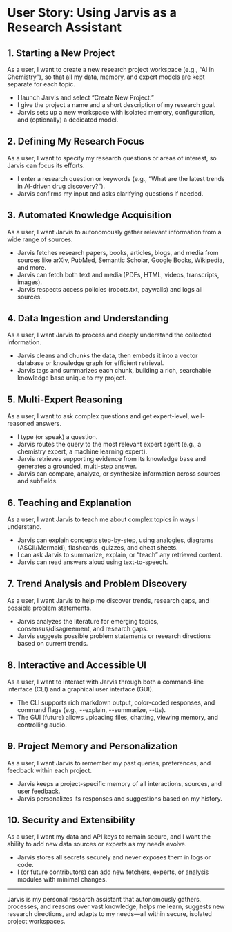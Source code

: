 # User Story: Using Jarvis as a Research Assistant

## 1. Starting a New Project
As a user, I want to create a new research project workspace (e.g., “AI in Chemistry”), so that all my data, memory, and expert models are kept separate for each topic.
- I launch Jarvis and select “Create New Project.”
- I give the project a name and a short description of my research goal.
- Jarvis sets up a new workspace with isolated memory, configuration, and (optionally) a dedicated model.

## 2. Defining My Research Focus
As a user, I want to specify my research questions or areas of interest, so Jarvis can focus its efforts.
- I enter a research question or keywords (e.g., “What are the latest trends in AI-driven drug discovery?”).
- Jarvis confirms my input and asks clarifying questions if needed.

## 3. Automated Knowledge Acquisition
As a user, I want Jarvis to autonomously gather relevant information from a wide range of sources.
- Jarvis fetches research papers, books, articles, blogs, and media from sources like arXiv, PubMed, Semantic Scholar, Google Books, Wikipedia, and more.
- Jarvis can fetch both text and media (PDFs, HTML, videos, transcripts, images).
- Jarvis respects access policies (robots.txt, paywalls) and logs all sources.

## 4. Data Ingestion and Understanding
As a user, I want Jarvis to process and deeply understand the collected information.
- Jarvis cleans and chunks the data, then embeds it into a vector database or knowledge graph for efficient retrieval.
- Jarvis tags and summarizes each chunk, building a rich, searchable knowledge base unique to my project.

## 5. Multi-Expert Reasoning
As a user, I want to ask complex questions and get expert-level, well-reasoned answers.
- I type (or speak) a question.
- Jarvis routes the query to the most relevant expert agent (e.g., a chemistry expert, a machine learning expert).
- Jarvis retrieves supporting evidence from its knowledge base and generates a grounded, multi-step answer.
- Jarvis can compare, analyze, or synthesize information across sources and subfields.

## 6. Teaching and Explanation
As a user, I want Jarvis to teach me about complex topics in ways I understand.
- Jarvis can explain concepts step-by-step, using analogies, diagrams (ASCII/Mermaid), flashcards, quizzes, and cheat sheets.
- I can ask Jarvis to summarize, explain, or “teach” any retrieved content.
- Jarvis can read answers aloud using text-to-speech.

## 7. Trend Analysis and Problem Discovery
As a user, I want Jarvis to help me discover trends, research gaps, and possible problem statements.
- Jarvis analyzes the literature for emerging topics, consensus/disagreement, and research gaps.
- Jarvis suggests possible problem statements or research directions based on current trends.

## 8. Interactive and Accessible UI
As a user, I want to interact with Jarvis through both a command-line interface (CLI) and a graphical user interface (GUI).
- The CLI supports rich markdown output, color-coded responses, and command flags (e.g., --explain, --summarize, --tts).
- The GUI (future) allows uploading files, chatting, viewing memory, and controlling audio.

## 9. Project Memory and Personalization
As a user, I want Jarvis to remember my past queries, preferences, and feedback within each project.
- Jarvis keeps a project-specific memory of all interactions, sources, and user feedback.
- Jarvis personalizes its responses and suggestions based on my history.

## 10. Security and Extensibility
As a user, I want my data and API keys to remain secure, and I want the ability to add new data sources or experts as my needs evolve.
- Jarvis stores all secrets securely and never exposes them in logs or code.
- I (or future contributors) can add new fetchers, experts, or analysis modules with minimal changes.

---

Jarvis is my personal research assistant that autonomously gathers, processes, and reasons over vast knowledge, helps me learn, suggests new research directions, and adapts to my needs—all within secure, isolated project workspaces.
